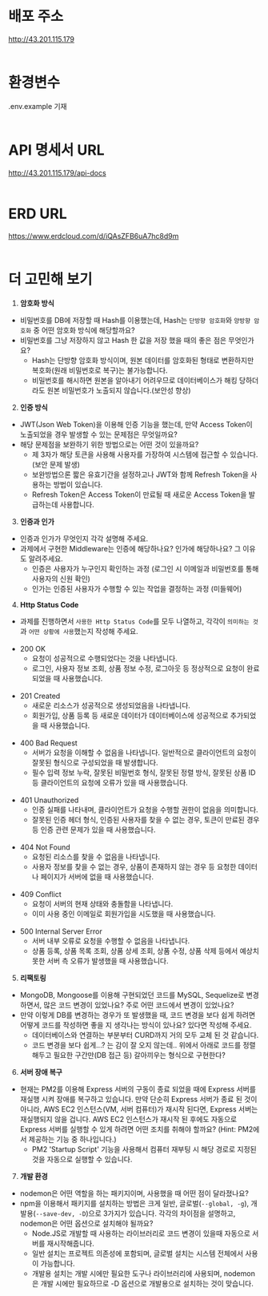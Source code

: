 # 배포 주소

http://43.201.115.179
<br><br>

# 환경변수

.env.example 기재
<br><br>

# API 명세서 URL

http://43.201.115.179/api-docs
<br><br>

# ERD URL

https://www.erdcloud.com/d/iQAsZFB6uA7hc8d9m
<br><br>

# 더 고민해 보기

1. **암호화 방식**

- 비밀번호를 DB에 저장할 때 Hash를 이용했는데, Hash는 `단방향 암호화`와 `양방향 암호화` 중 어떤 암호화 방식에 해당할까요?
- 비밀번호를 그냥 저장하지 않고 Hash 한 값을 저장 했을 때의 좋은 점은 무엇인가요?
  - Hash는 단방향 암호화 방식이며, 원본 데이터를 암호화된 형태로 변환하지만 복호화(원래 비밀번호로 복구)는 불가능합니다.
  - 비밀번호를 해시하면 원본을 알아내기 어려우므로 데이터베이스가 해킹 당하더라도 원본 비밀번호가 노출되지 않습니다.(보안성 향상)

2. **인증 방식**

- JWT(Json Web Token)을 이용해 인증 기능을 했는데, 만약 Access Token이 노출되었을 경우 발생할 수 있는 문제점은 무엇일까요?
- 해당 문제점을 보완하기 위한 방법으로는 어떤 것이 있을까요?
  - 제 3자가 해당 토큰을 사용해 사용자를 가장하여 시스템에 접근할 수 있습니다. (보안 문제 발생)
  - 보완방법으론 짧은 유효기간을 설정하고나 JWT와 함께 Refresh Token을 사용하는 방법이 있습니다.
  - Refresh Token은 Access Token이 만료될 때 새로운 Access Token을 발급하는데 사용합니다.

3. **인증과 인가**

- 인증과 인가가 무엇인지 각각 설명해 주세요.
- 과제에서 구현한 Middleware는 인증에 해당하나요? 인가에 해당하나요? 그 이유도 알려주세요.
  - 인증은 사용자가 누구인지 확인하는 과정 (로그인 시 이메일과 비밀번호를 통해 사용자의 신원 확인)
  - 인가는 인증된 사용자가 수행할 수 있는 작업을 결정하는 과정 (미들웨어)

4. **Http Status Code**

- 과제를 진행하면서 `사용한 Http Status Code`를 모두 나열하고, 각각이 `의미하는 것`과 `어떤 상황에 사용`했는지 작성해 주세요.<br><br>
- 200 OK
  - 요청이 성공적으로 수행되었다는 것을 나타냅니다.
  - 로그인, 사용자 정보 조회, 상품 정보 수정, 로그아웃 등 정상적으로 요청이 완료되었을 때 사용했습니다.
    <br><br>
- 201 Created
  - 새로운 리소스가 성공적으로 생성되었음을 나타냅니다.
  - 회원가입, 상품 등록 등 새로운 데이터가 데이터베이스에 성공적으로 추가되었을 때 사용했습니다.
    <br><br>
- 400 Bad Request
  - 서버가 요청을 이해할 수 없음을 나타냅니다. 일반적으로 클라이언트의 요청이 잘못된 형식으로 구성되었을 때 발생합니다.
  - 필수 입력 정보 누락, 잘못된 비밀번호 형식, 잘못된 정렬 방식, 잘못된 상품 ID 등 클라이언트의 요청에 오류가 있을 때 사용했습니다.
    <br><br>
- 401 Unauthorized
  - 인증 실패를 나타내며, 클라이언트가 요청을 수행할 권한이 없음을 의미합니다.
  - 잘못된 인증 헤더 형식, 인증된 사용자를 찾을 수 없는 경우, 토큰이 만료된 경우 등 인증 관련 문제가 있을 때 사용했습니다.
    <br><br>
- 404 Not Found
  - 요청된 리소스를 찾을 수 없음을 나타냅니다.
  - 사용자 정보를 찾을 수 없는 경우, 상품이 존재하지 않는 경우 등 요청한 데이터나 페이지가 서버에 없을 때 사용했습니다.
    <br><br>
- 409 Conflict
  - 요청이 서버의 현재 상태와 충돌함을 나타냅니다.
  - 이미 사용 중인 이메일로 회원가입을 시도했을 때 사용했습니다.
    <br><br>
- 500 Internal Server Error
  - 서버 내부 오류로 요청을 수행할 수 없음을 나타냅니다.
  - 상품 등록, 상품 목록 조회, 상품 상세 조회, 상품 수정, 상품 삭제 등에서 예상치 못한 서버 측 오류가 발생했을 때 사용했습니다.

5. **리팩토링**

- MongoDB, Mongoose를 이용해 구현되었던 코드를 MySQL, Sequelize로 변경하면서, 많은 코드 변경이 있었나요? 주로 어떤 코드에서 변경이 있었나요?
- 만약 이렇게 DB를 변경하는 경우가 또 발생했을 때, 코드 변경을 보다 쉽게 하려면 어떻게 코드를 작성하면 좋을 지 생각나는 방식이 있나요? 있다면 작성해 주세요.
  - 데이터베이스와 연결하는 부분부터 CURD까지 거의 모두 교체 된 것 같습니다.
  - 코드 변경을 보다 쉽게...? 는 감이 잘 오지 않는데.. 위에서 아래로 코드를 정렬해두고 필요한 구간만(DB 접근 등) 갈아끼우는 형식으로 구현한다?

6. **서버 장애 복구**

- 현재는 PM2를 이용해 Express 서버의 구동이 종료 되었을 때에 Express 서버를 재실행 시켜 장애를 복구하고 있습니다. 만약 단순히 Express 서버가 종료 된 것이 아니라, AWS EC2 인스턴스(VM, 서버 컴퓨터)가 재시작 된다면, Express 서버는 재실행되지 않을 겁니다. AWS EC2 인스턴스가 재시작 된 후에도 자동으로 Express 서버를 실행할 수 있게 하려면 어떤 조치를 취해야 할까요?
  (Hint: PM2에서 제공하는 기능 중 하나입니다.)
  - PM2 'Startup Script' 기능을 사용해서 컴퓨터 재부팅 시 해당 경로로 지정된 것을 자동으로 실행할 수 있습니다.

7. **개발 환경**

- nodemon은 어떤 역할을 하는 패키지이며, 사용했을 때 어떤 점이 달라졌나요?
- npm을 이용해서 패키지를 설치하는 방법은 크게 일반, 글로벌(`--global, -g`), 개발용(`--save-dev, -D`)으로 3가지가 있습니다. 각각의 차이점을 설명하고, nodemon은 어떤 옵션으로 설치해야 될까요?
  - Node.JS로 개발할 때 사용하는 라이브러리로 코드 변경이 있을때 자동으로 서버를 재시작해줍니다.
  - 일반 설치는 프로젝트 의존성에 포함되며, 글로벌 설치는 시스템 전체에서 사용이 가능합니다.
  - 개발용 설치는 개발 시에만 필요한 도구나 라이브러리에 사용되며, nodemon은 개발 시에만 필요하므로 -D 옵션으로 개발용으로 설치하는 것이 맞습니다.
